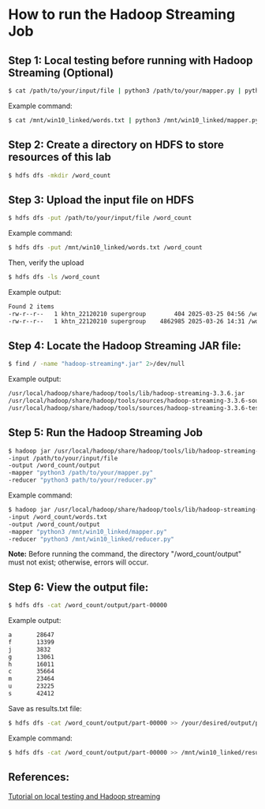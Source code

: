 # How to run the Hadoop Streaming Job
## Step 1: Local testing before running with Hadoop Streaming (Optional)
```bash
$ cat /path/to/your/input/file | python3 /path/to/your/mapper.py | python3 /path/to/your/reducer.py
```
Example command:
```bash
$ cat /mnt/win10_linked/words.txt | python3 /mnt/win10_linked/mapper.py | python3 /mnt/win10_linked/reducer.py
```
## Step 2: Create a directory on HDFS to store resources of this lab
```bash
$ hdfs dfs -mkdir /word_count
```
## Step 3: Upload the input file on HDFS
```bash
$ hdfs dfs -put /path/to/your/input/file /word_count
```
Example command:
```bash
$ hdfs dfs -put /mnt/win10_linked/words.txt /word_count
```
Then, verify the upload
```bash
$ hdfs dfs -ls /word_count
```
Example output:
```bash
Found 2 items
-rw-r--r--   1 khtn_22120210 supergroup        404 2025-03-25 04:56 /word_count/script.py
-rw-r--r--   1 khtn_22120210 supergroup    4862985 2025-03-26 14:31 /word_count/words.txt
```
## Step 4: Locate the Hadoop Streaming JAR file:
```bash
$ find / -name "hadoop-streaming*.jar" 2>/dev/null
```
Example output:
```bash
/usr/local/hadoop/share/hadoop/tools/lib/hadoop-streaming-3.3.6.jar
/usr/local/hadoop/share/hadoop/tools/sources/hadoop-streaming-3.3.6-sources.jar
/usr/local/hadoop/share/hadoop/tools/sources/hadoop-streaming-3.3.6-test-sources.jar
```
## Step 5: Run the Hadoop Streaming Job
```bash
$ hadoop jar /usr/local/hadoop/share/hadoop/tools/lib/hadoop-streaming-3.3.6.jar 
-input /path/to/your/input/file 
-output /word_count/output 
-mapper "python3 /path/to/your/mapper.py" 
-reducer "python3 path/to/your/reducer.py"
```
Example command:
```bash
$ hadoop jar /usr/local/hadoop/share/hadoop/tools/lib/hadoop-streaming-3.3.6.jar 
-input /word_count/words.txt 
-output /word_count/output 
-mapper "python3 /mnt/win10_linked/mapper.py" 
-reducer "python3 /mnt/win10_linked/reducer.py"
```
**Note:** Before running the command, the directory "/word_count/output" must not exist; otherwise, errors will occur.
## Step 6: View the output file:
```bash
$ hdfs dfs -cat /word_count/output/part-00000
```
Example output:
```bash
a       28647
f       13399
j       3832
g       13061
h       16011
c       35664
m       23464
u       23225
s       42412
```
Save as results.txt file:
```bash
$ hdfs dfs -cat /word_count/output/part-00000 >> /your/desired/output/path
```
Example command:
```bash
$ hdfs dfs -cat /word_count/output/part-00000 >> /mnt/win10_linked/results.txt
```
## References:

[Tutorial on local testing and Hadoop streaming](https://www.geeksforgeeks.org/hadoop-streaming-using-python-word-count-problem/)

